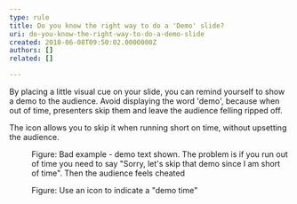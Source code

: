 ```yaml
---
type: rule
title: Do you know the right way to do a 'Demo' slide?
uri: do-you-know-the-right-way-to-do-a-demo-slide
created: 2010-06-08T09:50:02.0000000Z
authors: []
related: []

---
```




<span class='intro'> By placing a little visual cue on your slide, you can remind yourself to show a demo to the audience. Avoid displaying the word 'demo', because when out of time, presenters skip them and leave the audience felling ripped off. 
 </span>


  <p>The icon allows you to skip it when running short on time, without upsetting the audience.</p>
<dl>
    <dt><img class="ms-rteCustom-ImageArea" src="/PublishingImages/DemoBad.gif" alt="" /> </dt>
    <dd class="ms-rteCustom-FigureBad">Figure&#58; Bad example - demo text shown. The problem is if you run out of time you need to say &quot;Sorry, let's skip that demo since I am short of time&quot;. Then the audience feels cheated</dd>
</dl>
<dl>
    <dt><img class="ms-rteCustom-ImageArea" src="/PublishingImages/demo.gif" alt="" /> </dt>
    <dd class="ms-rteCustom-FigureGood">Figure&#58; Use an icon to indicate a &quot;demo time&quot;</dd>
</dl>



